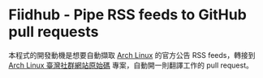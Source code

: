 # Fiidhub - Pipe RSS feeds to GitHub pull requests

本程式的開發動機是想要自動擷取 [Arch Linux](https://www.archlinux.org/) 的官方公告 RSS feeds，轉接到 [Arch Linux 臺灣社群網站原始碼](https://github.com/linux-taiwan/arch.linux.org.tw) 專案，自動開一則翻譯工作的 pull request。
